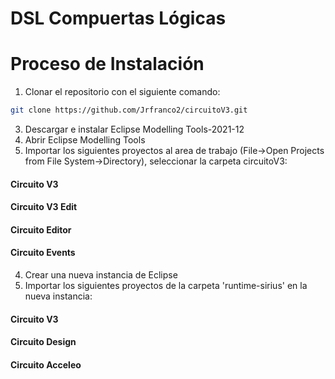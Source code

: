 # DSL Compuertas Lógicas
# Proceso de Instalación
1. Clonar el repositorio con el siguiente comando:
```bash
git clone https://github.com/Jrfranco2/circuitoV3.git
```
3. Descargar e instalar Eclipse Modelling Tools-2021-12 
4. Abrir Eclipse Modelling Tools
5. Importar los siguientes proyectos al area de trabajo (File->Open Projects from File System->Directory), seleccionar la carpeta circuitoV3:
#### Circuito V3
#### Circuito V3 Edit
#### Circuito Editor
#### Circuito Events
4. Crear una nueva instancia de Eclipse 
5. Importar los siguientes proyectos de la carpeta 'runtime-sirius' en la nueva instancia:
#### Circuito V3
#### Circuito Design
#### Circuito Acceleo
